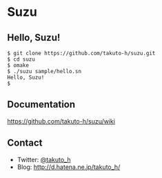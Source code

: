 # Suzu

## Hello, Suzu!
```
$ git clone https://github.com/takuto-h/suzu.git
$ cd suzu
$ omake
$ ./suzu sample/hello.sn
Hello, Suzu!
$ 
```

## Documentation
https://github.com/takuto-h/suzu/wiki

## Contact
- Twitter: [@takuto_h](https://twitter.com/takuto_h)
- Blog: http://d.hatena.ne.jp/takuto_h/
